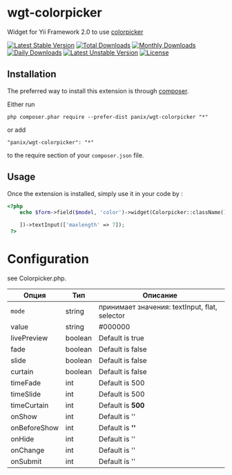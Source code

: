 wgt-colorpicker
===========
Widget for Yii Framework 2.0 to use [colorpicker](http://www.eyecon.ro/colorpicker/)

[![Latest Stable Version](https://poser.pugx.org/panix/wgt-colorpicker/v/stable)](https://packagist.org/packages/panix/wgt-colorpicker) [![Total Downloads](https://poser.pugx.org/panix/wgt-colorpicker/downloads)](https://packagist.org/packages/panix/wgt-colorpicker) [![Monthly Downloads](https://poser.pugx.org/panix/wgt-colorpicker/d/monthly)](https://packagist.org/packages/panix/wgt-colorpicker) [![Daily Downloads](https://poser.pugx.org/panix/wgt-colorpicker/d/daily)](https://packagist.org/packages/panix/wgt-colorpicker) [![Latest Unstable Version](https://poser.pugx.org/panix/wgt-colorpicker/v/unstable)](https://packagist.org/packages/panix/wgt-colorpicker) [![License](https://poser.pugx.org/panix/wgt-colorpicker/license)](https://packagist.org/packages/panix/wgt-colorpicker)

Installation
------------

The preferred way to install this extension is through [composer](http://getcomposer.org/download/).

Either run

```
php composer.phar require --prefer-dist panix/wgt-colorpicker "*"
```

or add

```
"panix/wgt-colorpicker": "*"
```

to the require section of your `composer.json` file.



Usage
-----

Once the extension is installed, simply use it in your code by :

```php
<?php
    echo $form->field($model, 'color')->widget(Colorpicker::className(), [

    ])->textInput(['maxlength' => 7]);
 ?>
```


# Configuration
see Colorpicker.php.


| Опция  | Тип | Описание |
| ------------- | ------------- | ------------- |
| `mode` | string | принимает значения: textInput, flat, selector |
| value | string | #000000 |
| livePreview | boolean | Default is true |
| fade | boolean | Default is false |
| slide | boolean | Default is false |
| curtain | boolean | Default is false |
| timeFade | int | Default is 500 |
| timeSlide | int | Default is 500 |
| timeCurtain | int | Default is **500** |
| onShow | int | Default is '' |
| onBeforeShow | int | Default is **''** |
| onHide | int | Default is '' |
| onChange | int | Default is '' |
| onSubmit | int | Default is '' |





